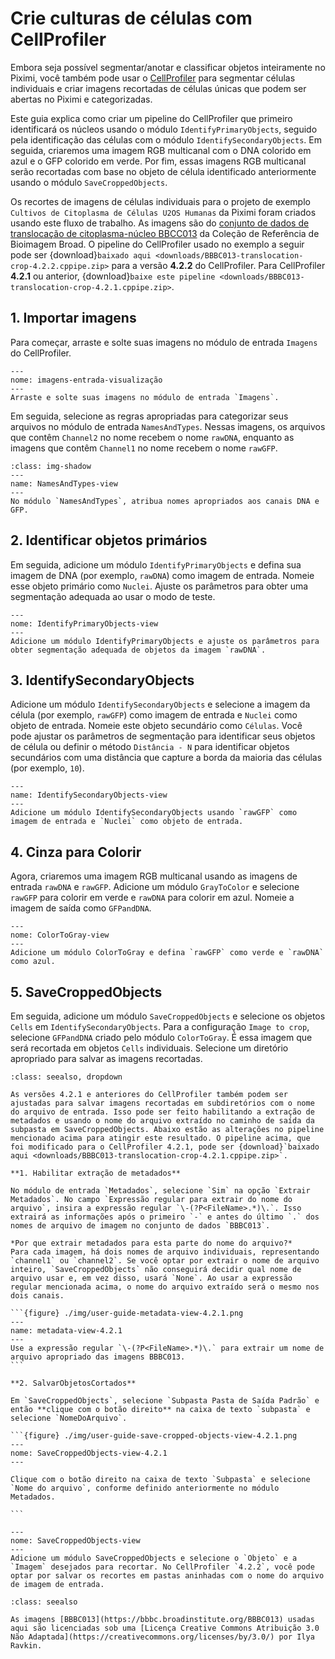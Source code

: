 # Crie culturas de células com CellProfiler

Embora seja possível segmentar/anotar e classificar objetos inteiramente no Piximi, você também pode usar o [CellProfiler](https://cellprofiler.org/) para segmentar células individuais e criar imagens recortadas de células únicas que podem ser abertas no Piximi e categorizadas.

Este guia explica como criar um pipeline do CellProfiler que primeiro identificará os núcleos usando o módulo `IdentifyPrimaryObjects`, seguido pela identificação das células com o módulo `IdentifySecondaryObjects`. Em seguida, criaremos uma imagem RGB multicanal com o DNA colorido em azul e o GFP colorido em verde. Por fim, essas imagens RGB multicanal serão recortadas com base no objeto de célula identificado anteriormente usando o módulo `SaveCroppedObjects`.

Os recortes de imagens de células individuais para o projeto de exemplo `Cultivos de Citoplasma de Células U2OS Humanas` da Piximi foram criados usando este fluxo de trabalho. As imagens são do [conjunto de dados de translocação de citoplasma-núcleo BBCC013](https://bbbc.broadinstitute.org/BBBC013) da Coleção de Referência de Bioimagem Broad. O pipeline do CellProfiler usado no exemplo a seguir pode ser {download}`baixado aqui <downloads/BBBC013-translocation-crop-4.2.2.cppipe.zip>` para a versão **4.2.2** do CellProfiler. Para CellProfiler **4.2.1** ou anterior, {download}`baixe este pipeline <downloads/BBBC013-translocation-crop-4.2.1.cppipe.zip>`.

## 1. Importar imagens

Para começar, arraste e solte suas imagens no módulo de entrada `Imagens` do CellProfiler.

```{figure} ./img/user-guide-images-input-view.png
---
nome: imagens-entrada-visualização
---
Arraste e solte suas imagens no módulo de entrada `Imagens`.
```

Em seguida, selecione as regras apropriadas para categorizar seus arquivos no módulo de entrada `NamesAndTypes`. Nessas imagens, os arquivos que contêm `Channel2` no nome recebem o nome `rawDNA`, enquanto as imagens que contêm `Channel1` no nome recebem o nome `rawGFP`.

```{figure} ./img/user-guide-names-and-types-view.png
:class: img-shadow
---
name: NamesAndTypes-view
---
No módulo `NamesAndTypes`, atribua nomes apropriados aos canais DNA e GFP.
```

## 2. Identificar objetos primários

Em seguida, adicione um módulo `IdentifyPrimaryObjects` e defina sua imagem de DNA (por exemplo, `rawDNA`) como imagem de entrada. Nomeie esse objeto primário como `Nuclei`. Ajuste os parâmetros para obter uma segmentação adequada ao usar o modo de teste.

```{figure} ./img/user-guide-identify-primary-object-view.png
---
nome: IdentifyPrimaryObjects-view
---
Adicione um módulo IdentifyPrimaryObjects e ajuste os parâmetros para obter segmentação adequada de objetos da imagem `rawDNA`.
```

## 3. IdentifySecondaryObjects

Adicione um módulo `IdentifySecondaryObjects` e selecione a imagem da célula (por exemplo, `rawGFP`) como imagem de entrada e `Nuclei` como objeto de entrada. Nomeie este objeto secundário como `Células`. Você pode ajustar os parâmetros de segmentação para identificar seus objetos de célula ou definir o método `Distância - N` para identificar objetos secundários com uma distância que capture a borda da maioria das células (por exemplo, `10`).

```{figure} ./img/user-guide-identify-secondary-object-view.png
---
name: IdentifySecondaryObjects-view
---
Adicione um módulo IdentifySecondaryObjects usando `rawGFP` como imagem de entrada e `Nuclei` como objeto de entrada.
```

## 4. Cinza para Colorir

Agora, criaremos uma imagem RGB multicanal usando as imagens de entrada `rawDNA` e `rawGFP`. Adicione um módulo `GrayToColor` e selecione `rawGFP` para colorir em verde e `rawDNA` para colorir em azul. Nomeie a imagem de saída como `GFPandDNA`.

```{figure} ./img/user-guide-color-to-gray-view.png
---
nome: ColorToGray-view
---
Adicione um módulo ColorToGray e defina `rawGFP` como verde e `rawDNA` como azul.
```

## 5. SaveCroppedObjects

Em seguida, adicione um módulo `SaveCroppedObjects` e selecione os objetos `Cells` em `IdentifySecondaryObjects`. Para a configuração `Image to crop`, selecione `GFPandDNA` criado pelo módulo `ColorToGray`. É essa imagem que será recortada em objetos `Cells` individuais. Selecione um diretório apropriado para salvar as imagens recortadas.

````{admonition} Modificações no pipeline se estiver usando o CellProfiler 4.2.1 ou anterior
:class: seealso, dropdown

As versões 4.2.1 e anteriores do CellProfiler também podem ser ajustadas para salvar imagens recortadas em subdiretórios com o nome do arquivo de entrada. Isso pode ser feito habilitando a extração de metadados e usando o nome do arquivo extraído no caminho de saída da subpasta em SaveCroppedObjects. Abaixo estão as alterações no pipeline mencionado acima para atingir este resultado. O pipeline acima, que foi modificado para o CellProfiler 4.2.1, pode ser {download}`baixado aqui <downloads/BBBC013-translocation-crop-4.2.1.cppipe.zip>`.

**1. Habilitar extração de metadados**

No módulo de entrada `Metadados`, selecione `Sim` na opção `Extrair Metadados`. No campo `Expressão regular para extrair do nome do arquivo`, insira a expressão regular `\-(?P<FileName>.*)\.`. Isso extrairá as informações após o primeiro `-` e antes do último `.` dos nomes de arquivo de imagem no conjunto de dados `BBBC013`.

*Por que extrair metadados para esta parte do nome do arquivo?*
Para cada imagem, há dois nomes de arquivo individuais, representando `channel1` ou `channel2`. Se você optar por extrair o nome de arquivo inteiro, `SaveCroppedObjects` não conseguirá decidir qual nome de arquivo usar e, em vez disso, usará `None`. Ao usar a expressão regular mencionada acima, o nome do arquivo extraído será o mesmo nos dois canais.

```{figure} ./img/user-guide-metadata-view-4.2.1.png
---
name: metadata-view-4.2.1
---
Use a expressão regular `\-(?P<FileName>.*)\.` para extrair um nome de arquivo apropriado das imagens BBBC013.
```

**2. SalvarObjetosCortados**

Em `SaveCroppedObjects`, selecione `Subpasta Pasta de Saída Padrão` e então **clique com o botão direito** na caixa de texto `subpasta` e selecione `NomeDoArquivo`.

```{figure} ./img/user-guide-save-cropped-objects-view-4.2.1.png
---
nome: SaveCroppedObjects-view-4.2.1
---

Clique com o botão direito na caixa de texto `Subpasta` e selecione `Nome do arquivo`, conforme definido anteriormente no módulo Metadados.

```

````

```{figure} ./img/user-guide-save-cropped-objects-view.png
---
nome: SaveCroppedObjects-view
---
Adicione um módulo SaveCroppedObjects e selecione o `Objeto` e a `Imagem` desejados para recortar. No CellProfiler `4.2.2`, você pode optar por salvar os recortes em pastas aninhadas com o nome do arquivo de imagem de entrada.
```

```{admonition} Direitos autorais
:class: seealso

As imagens [BBBC013](https://bbbc.broadinstitute.org/BBBC013) usadas aqui são licenciadas sob uma [Licença Creative Commons Atribuição 3.0 Não Adaptada](https://creativecommons.org/licenses/by/3.0/) por Ilya Ravkin.
```
